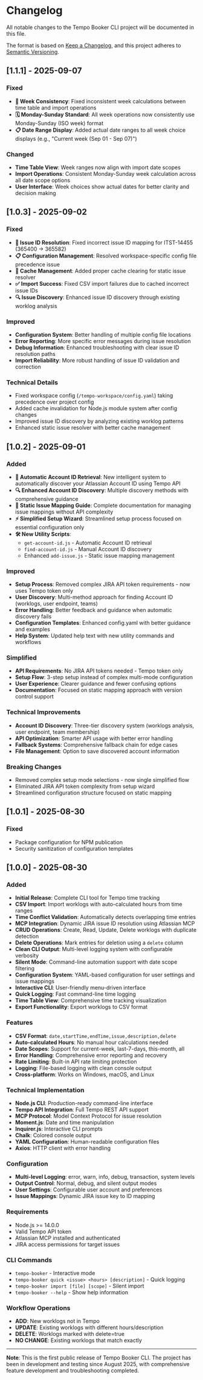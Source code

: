 # Changelog

All notable changes to the Tempo Booker CLI project will be documented in this file.

The format is based on [Keep a Changelog](https://keepachangelog.com/en/1.0.0/),
and this project adheres to [Semantic Versioning](https://semver.org/spec/v2.0.0.html).

## [1.1.1] - 2025-09-07

### Fixed

- **📅 Week Consistency**: Fixed inconsistent week calculations between time table and import operations
- **🗓️ Monday-Sunday Standard**: All week operations now consistently use Monday-Sunday (ISO week) format
- **📋 Date Range Display**: Added actual date ranges to all week choice displays (e.g., "Current week (Sep 01 - Sep 07)")

### Changed

- **Time Table View**: Week ranges now align with import date scopes
- **Import Operations**: Consistent Monday-Sunday week calculation across all date scope options
- **User Interface**: Week choices show actual dates for better clarity and decision making

## [1.0.3] - 2025-09-02

### Fixed

- **🔧 Issue ID Resolution**: Fixed incorrect issue ID mapping for ITST-14455 (365400 → 365582)
- **📋 Configuration Management**: Resolved workspace-specific config file precedence issue
- **🧩 Cache Management**: Added proper cache clearing for static issue resolver
- **✅ Import Success**: Fixed CSV import failures due to cached incorrect issue IDs
- **🔍 Issue Discovery**: Enhanced issue ID discovery through existing worklog analysis

### Improved

- **Configuration System**: Better handling of multiple config file locations
- **Error Reporting**: More specific error messages during issue resolution
- **Debug Information**: Enhanced troubleshooting with clear issue ID resolution paths
- **Import Reliability**: More robust handling of issue ID validation and correction

### Technical Details

- Fixed workspace config (`/tempo-workspace/config.yaml`) taking precedence over project config
- Added cache invalidation for Node.js module system after config changes
- Improved issue ID discovery by analyzing existing worklog patterns
- Enhanced static issue resolver with better cache management

## [1.0.2] - 2025-09-01

### Added

- **🤖 Automatic Account ID Retrieval**: New intelligent system to automatically discover your Atlassian Account ID using Tempo API
- **🔍 Enhanced Account ID Discovery**: Multiple discovery methods with comprehensive guidance
- **📝 Static Issue Mapping Guide**: Complete documentation for managing issue mappings without API complexity
- **⚡ Simplified Setup Wizard**: Streamlined setup process focused on essential configuration only
- **🛠️ New Utility Scripts**:
  - `get-account-id.js` - Automatic Account ID retrieval
  - `find-account-id.js` - Manual Account ID discovery
  - Enhanced `add-issue.js` - Static issue mapping management

### Improved

- **Setup Process**: Removed complex JIRA API token requirements - now uses Tempo token only
- **User Discovery**: Multi-method approach for finding Account ID (worklogs, user endpoint, teams)
- **Error Handling**: Better feedback and guidance when automatic discovery fails
- **Configuration Templates**: Enhanced config.yaml with better guidance and examples
- **Help System**: Updated help text with new utility commands and workflows

### Simplified

- **API Requirements**: No JIRA API tokens needed - Tempo token only
- **Setup Flow**: 3-step setup instead of complex multi-mode configuration
- **User Experience**: Clearer guidance and fewer confusing options
- **Documentation**: Focused on static mapping approach with version control support

### Technical Improvements

- **Account ID Discovery**: Three-tier discovery system (worklogs analysis, user endpoint, team membership)
- **API Optimization**: Smarter API usage with better error handling
- **Fallback Systems**: Comprehensive fallback chain for edge cases
- **File Management**: Option to save discovered account information

### Breaking Changes

- Removed complex setup mode selections - now single simplified flow
- Eliminated JIRA API token complexity from setup wizard
- Streamlined configuration structure focused on static mapping

## [1.0.1] - 2025-08-30

### Fixed

- Package configuration for NPM publication
- Security sanitization of configuration templates

## [1.0.0] - 2025-08-30

### Added

- **Initial Release**: Complete CLI tool for Tempo time tracking
- **CSV Import**: Import worklogs with auto-calculated hours from time ranges
- **Time Conflict Validation**: Automatically detects overlapping time entries
- **MCP Integration**: Dynamic JIRA issue ID resolution using Atlassian MCP
- **CRUD Operations**: Create, Read, Update, Delete worklogs with duplicate detection
- **Delete Operations**: Mark entries for deletion using a `delete` column
- **Clean CLI Output**: Multi-level logging system with configurable verbosity
- **Silent Mode**: Command-line automation support with date scope filtering
- **Configuration System**: YAML-based configuration for user settings and issue mappings
- **Interactive CLI**: User-friendly menu-driven interface
- **Quick Logging**: Fast command-line time logging
- **Time Table View**: Comprehensive time tracking visualization
- **Export Functionality**: Export worklogs to CSV format

### Features

- **CSV Format**: `date,startTime,endTime,issue,description,delete`
- **Auto-calculated Hours**: No manual hour calculations needed
- **Date Scopes**: Support for current-week, last-7-days, this-month, all
- **Error Handling**: Comprehensive error reporting and recovery
- **Rate Limiting**: Built-in API rate limiting protection
- **Logging**: File-based logging with clean console output
- **Cross-platform**: Works on Windows, macOS, and Linux

### Technical Implementation

- **Node.js CLI**: Production-ready command-line interface
- **Tempo API Integration**: Full Tempo REST API support
- **MCP Protocol**: Model Context Protocol for issue resolution
- **Moment.js**: Date and time manipulation
- **Inquirer.js**: Interactive CLI prompts
- **Chalk**: Colored console output
- **YAML Configuration**: Human-readable configuration files
- **Axios**: HTTP client with error handling

### Configuration

- **Multi-level Logging**: error, warn, info, debug, transaction, system levels
- **Output Control**: Normal, debug, and silent output modes
- **User Settings**: Configurable user account and preferences
- **Issue Mappings**: Dynamic JIRA issue key to ID mapping

### Requirements

- Node.js >= 14.0.0
- Valid Tempo API token
- Atlassian MCP installed and authenticated
- JIRA access permissions for target issues

### CLI Commands

- `tempo-booker` - Interactive mode
- `tempo-booker quick <issue> <hours> [description]` - Quick logging
- `tempo-booker import [file] [scope]` - Silent import
- `tempo-booker --help` - Show help information

### Workflow Operations

- **ADD**: New worklogs not in Tempo
- **UPDATE**: Existing worklogs with different hours/description
- **DELETE**: Worklogs marked with delete=true
- **NO CHANGE**: Existing worklogs that match exactly

---

**Note**: This is the first public release of Tempo Booker CLI. The project has been in development and testing since August 2025, with comprehensive feature development and troubleshooting completed.
